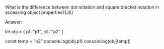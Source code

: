  What is the difference between dot notation and square bracket notation in accessing object properties?[JS]























Answer:



let obj = {
  p1: "p1",
  o2: "p2"
}

const temp = "o2"
console.log(obj.p1)
console.log(obj[temp])